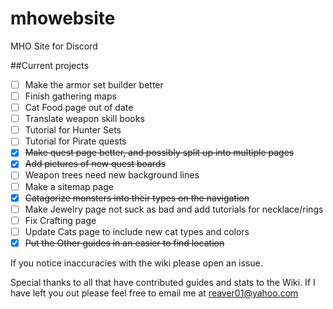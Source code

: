 # mhowebsite
MHO Site for Discord

##Current projects
- [ ] Make the armor set builder better
- [ ] Finish gathering maps
- [ ] Cat Food page out of date
- [ ] Translate weapon skill books
- [ ] Tutorial for Hunter Sets
- [ ] Tutorial for Pirate quests
- [x] ~~Make quest page better, and possibly split up into multiple pages~~
- [x] ~~Add pictures of new quest boards~~
- [ ] Weapon trees need new background lines
- [ ] Make a sitemap page
- [x] ~~Catagorize monsters into their types on the navigation~~
- [ ] Make Jewelry page not suck as bad and add tutorials for necklace/rings
- [ ] Fix Crafting page
- [ ] Update Cats page to include new cat types and colors
- [x] ~~Put the Other guides in an easier to find location~~

If you notice inaccuracies with the wiki please open an issue.


Special thanks to all that have contributed guides and stats to the Wiki. If I have left you out please feel free to email me at reaver01@yahoo.com

